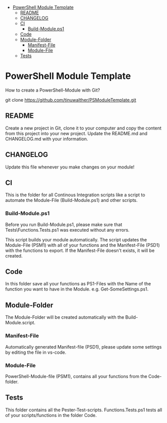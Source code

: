 
- [PowerShell Module Template](#powershell-module-template)
  - [README](#readme)
  - [CHANGELOG](#changelog)
  - [CI](#ci)
    - [Build-Module.ps1](#build-moduleps1)
  - [Code](#code)
  - [Module-Folder](#module-folder)
    - [Manifest-File](#manifest-file)
    - [Module-File](#module-file)
  - [Tests](#tests)

# PowerShell Module Template

How to create a PowerShell-Module with Git?

git clone <https://github.com/tinuwalther/PSModuleTemplate.git>

## README

Create a new project in Git, clone it to your computer and copy the content from this project into your new project. Update the README.md and CHANGELOG.md with your information.

## CHANGELOG

Update this file whenever you make changes on your module!

## CI

This is the folder for all Continous Integration scripts like a script to automate the Module-File (Build-Module.ps1) and other scripts.

### Build-Module.ps1

Before you run Build-Module.ps1, please make sure that Tests\Functions.Tests.ps1 was executed without any errors.

This script builds your module automatically. The script updates the Module-File (PSM1) with all of your functions and the Manifest-File (PSD1) with the functions to export. If the Manifest-File doesn't exists, it will be created.

## Code

In this folder save all your functions as PS1-Files with the Name of the function you want to have in the Module. e.g. Get-SomeSettings.ps1.

## Module-Folder

The Module-Folder will be created automatically with the Build-Module.script.

### Manifest-File

Automatically generated Manifest-file (PSD1), please update some settings by editing the file in vs-code.

### Module-File

PowerShell-Module-file (PSM1), contains all your functions from the Code-folder.

## Tests

This folder contains all the Pester-Test-scripts.
Functions.Tests.ps1 tests all of your scripts/functions in the folder Code.
